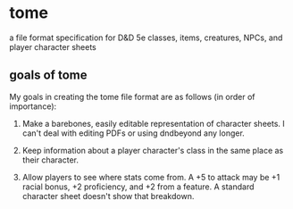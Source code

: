 # tome

a file format specification for D&amp;D 5e classes, items, creatures, NPCs, and
player character sheets

## goals of tome

My goals in creating the tome file format are as follows (in order of
importance):

1. Make a barebones, easily editable representation of character sheets. I can't
deal with editing PDFs or using dndbeyond any longer.

2. Keep information about a player character's class in the same place as their
character.

3. Allow players to see where stats come from. A +5 to attack may be +1 racial
bonus, +2 proficiency, and +2 from a feature. A standard character sheet
doesn't show that breakdown.
